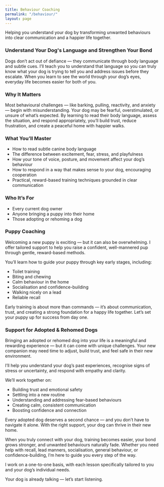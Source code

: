 ```yaml
---
title: Behaviour Coaching
permalink: "/behaviour/"
layout: page
---
```


Helping you understand your dog by transforming unwanted behaviours into clear communication and a happier life together.

### Understand Your Dog's Language and Strengthen Your Bond

Dogs don’t act out of defiance — they communicate through body language and subtle cues. I’ll teach you to understand that language so you can truly know what your dog is trying to tell you and address issues before they escalate. When you learn to see the world through your dog’s eyes, everyday life becomes easier for both of you.

### Why It Matters

Most behavioural challenges — like barking, pulling, reactivity, and anxiety — begin with misunderstanding. Your dog may be fearful, overstimulated, or unsure of what’s expected. By learning to read their body language, assess the situation, and respond appropriately, you’ll build trust, reduce frustration, and create a peaceful home with happier walks.

### What You’ll Master

 - How to read subtle canine body language
 - The difference between excitement, fear, stress, and playfulness
 - How your tone of voice, posture, and movement affect your dog’s behaviour
 - How to respond in a way that makes sense to your dog, encouraging cooperation
 - Practical, reward-based training techniques grounded in clear communication

### Who It’s For

 - Every current dog owner
 - Anyone bringing a puppy into their home
 - Those adopting or rehoming a dog

### Puppy Coaching

Welcoming a new puppy is exciting — but it can also be overwhelming. I offer tailored support to help you raise a confident, well-mannered pup through gentle, reward-based methods.

You’ll learn how to guide your puppy through key early stages, including:

 - Toilet training
 - Biting and chewing
 - Calm behaviour in the home
 - Socialisation and confidence-building
 - Walking nicely on a lead
 - Reliable recall


Early training is about more than commands — it’s about communication, trust, and creating a strong foundation for a happy life together. Let’s set your puppy up for success from day one.

### Support for Adopted & Rehomed Dogs

Bringing an adopted or rehomed dog into your life is a meaningful and rewarding experience — but it can come with unique challenges. Your new companion may need time to adjust, build trust, and feel safe in their new environment.

I’ll help you understand your dog’s past experiences, recognise signs of stress or uncertainty, and respond with empathy and clarity.

We’ll work together on:

 - Building trust and emotional safety
 - Settling into a new routine
 - Understanding and addressing fear-based behaviours
 - Creating calm, consistent communication
 - Boosting confidence and connection

Every adopted dog deserves a second chance — and you don’t have to navigate it alone. With the right support, your dog can thrive in their new home.

When you truly connect with your dog, training becomes easier, your bond grows stronger, and unwanted behaviours naturally fade. Whether you need help with recall, lead manners, socialisation, general behaviour, or confidence-building, I’m here to guide you every step of the way.

I work on a one-to-one basis, with each lesson specifically tailored to you and your dog’s individual needs.

Your dog is already talking — let’s start listening. 